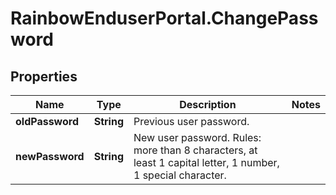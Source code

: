# RainbowEnduserPortal.ChangePassword

## Properties

Name | Type | Description | Notes
------------ | ------------- | ------------- | -------------
**oldPassword** | **String** | Previous user password. | 
**newPassword** | **String** | New user password.    Rules: more than 8 characters, at least 1 capital letter, 1 number, 1 special character. | 


